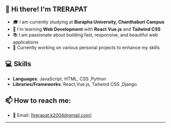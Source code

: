 ## 👋 Hi there! I'm TRERAPAT 

- 🎓 I am currently studying at **Burapha University, Chanthaburi Campus**
- 🌱 I'm learning **Web Development** with **React** **Vue.js** and **Tailwind CSS**
- 📚 I am passionate about building fast, responsive, and beautiful web applications
- 🎯 Currently working on various personal projects to enhance my skills

## 💻 Skills

- **Languages**: JavaScript, HTML, CSS ,Python
- **Libraries/Frameworks**: React,Vue.js, Tailwind CSS ,Django


## 📫 How to reach me:

- 📧 Email: [trerapat.k2004@gmail.com]
---
